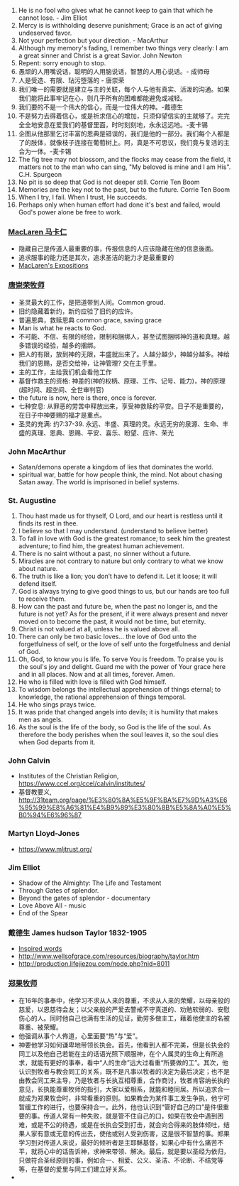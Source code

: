 1. He is no fool who gives what he cannot keep to gain that which he cannot lose. - Jim Elliot
1. Mercy is is withholding deserve punishment; Grace is an act of giving undeserved favor.
1. Not your perfection but your direction. - MacArthur
1. Although my memory's fading, I remember two things very clearly: I am a great sinner and Christ is a great Savior. John Newton
1. Repent: sorry enough to stop.
1. 愚顽的人用嘴说话，聪明的人用脑说话，智慧的人用心说话。- 成师母
1. 人是受造、有限、玷污堕落的 - 唐崇荣
1. 我们唯一的需要就是建立与主的关联，每个人与他有真实、活泼的沟通。如果我们能将此事牢记在心，则几乎所有的困难都能避免或减轻。
1. 我们要的不是一个伟大的信心，而是一位伟大的神。-戴德生
1. 不是努力去得着信心，或是祈求信心的增加，只须仰望信实的主就够了。完完全全地安息在爱我们的基督里面，时时刻刻地，永永远远地。-麦卡锡
1. 企图从他那里乞讨丰富的恩典是错误的，我们是他的一部分。我们每个人都是了的肢体，就像枝子连接在葡萄树上。阿，真是不可思议，我们竟与复活的主合为一体。-麦卡锡
1. The fig tree may not blossom, and the flocks may cease from the field, it matters not to the man who can sing, "My beloved is mine and I am His". C.H. Spurgeon
1. No pit is so deep that God is not deeper still. Corrie Ten Boom
1. Memories are the key not to the past, but to the future. Corrie Ten Boom
1. When I try, I fail. When I trust, He succeeds.
1. Perhaps only when human effort had done it's best and failed, would God's power alone be free to work.

### [MacLaren 马卡仁](maclaren.md)
* 隐藏自己是传道人最重要的事，传报信息的人应该隐藏在他的信息後面。
* 追求服事的能力还是其次，追求圣洁的能力才是最重要的
* [MacLaren's Expositions](https://www.studylight.org/commentaries/eng/mac.html)

### [唐崇荣牧师](tang.md)
* 圣灵最大的工作，是把道带到人间。Common groud.
* 旧约隐藏着新约，新约应验了旧约的应许。
* 普遍恩典，救赎恩典 common grace, saving grace
* Man is what he reacts to God.
* 不可能、不信、有限的经验，限制和捆绑人，甚至试图捆绑神的道和真理。越多错误的经验，越多的捆绑。
* 把人的有限，放到神的无限，丰盛就出来了。人越分越少，神越分越多。神给我们的恩赐，是否交给神，让神管理? 交在主手里。
* 主的工作，主给我们机会看他工作
* 基督作救主的资格: 神差的(神的权柄、原理、工作、记号、能力)，神的原理(超时间、超空间、全世审判官)
* the future is now, here is there, once is forever.
* 七种安息: 从罪恶的劳苦中释放出来，享受神救赎的平安。日子不是重要的，在日子中神要赐的福才是重点。
* 圣灵的充满: 约7:37-39. 永远、丰盛、真理的灵。永远无穷的泉源、生命、丰盛的真理、恩典、恩赐、平安、喜乐、盼望、应许、荣光

### John MacArthur
* Satan/demons operate a kingdom of lies that dominates the world.
* spiritual war, battle for how people think, the mind. Not about chasing Satan away. The world is imprisoned in belief systems.

### St. Augustine
1. Thou hast made us for thyself, O Lord, and our heart is restless until it finds its rest in thee.
1. I believe so that I may understand. (understand to believe better)
1. To fall in love with God is the greatest romance; to seek him the greatest adventure; to find him, the greatest human achievement.
1. There is no saint without a past, no sinner without a future.
1. Miracles are not contrary to nature but only contrary to what we know about nature.
1. The truth is like a lion; you don’t have to defend it. Let it loose; it will defend itself.
1. God is always trying to give good things to us, but our hands are too full to receive them.
1. How can the past and future be, when the past no longer is, and the future is not yet? As for the present, if it were always present and never moved on to become the past, it would not be time, but eternity.
1. Christ is not valued at all, unless he is valued above all.
1. There can only be two basic loves... the love of God unto the forgetfulness of self, or the love of self unto the forgetfulness and denial of God.
1. Oh, God, to know you is life. To serve You is freedom. To praise you is the soul's joy and delight. Guard me with the power of Your grace here and in all places. Now and at all times, forever. Amen.
1. He who is filled with love is filled with God himself.
1. To wisdom belongs the intellectual apprehension of things eternal; to knowledge, the rational apprehension of things temporal.
1. He who sings prays twice.
1. It was pride that changed angels into devils; it is humility that makes men as angels.
1. As the soul is the life of the body, so God is the life of the soul. As therefore the body perishes when the soul leaves it, so the soul dies when God departs from it.


### John Calvin
* Institutes of the Christian Religion, https://www.ccel.org/ccel/calvin/institutes/
* 基督教要义, http://31team.org/page/%E3%80%8A%E5%9F%BA%E7%9D%A3%E6%95%99%E8%A6%81%E4%B9%89%E3%80%8B%E5%8A%A0%E5%B0%94%E6%96%87

### Martyn Lloyd-Jones
* https://www.mljtrust.org/


### Jim Elliot
* Shadow of the Almighty: The Life and Testament
* Through Gates of splendor.
* Beyond the gates of splendor - documentary
* Love Above All - music
* End of the Spear

### 戴德生 James hudson Taylor 1832-1905
* [Inspired words](taylor.md)
* http://www.wellsofgrace.com/resources/biography/taylor.htm
* http://production.lifejiezou.com/node.php?nid=8011

### [郑果牧师](http://bdcconline.net/zh-hans/stories/zheng-guo)
* 在16年的事奉中，他学习不求从人来的尊重，不求从人来的荣耀，以母亲般的慈爱，以恩慈待会友；以父亲般的严爱去警戒不守真道的、劝勉软弱的、安慰伤心的人。同时他自己也满有生活的见证，勤劳多做主工，藉着他使主的名被尊重、被荣耀。
* 他强调从事个人佈道，心里面要“热”与“爱”。
* 神要他学习如何谦卑地带领长执会。首先，他看到人都不完美，但是长执会的同工以及他自己若能在主的话语光照下顺服神，在个人属灵的生命上有所追求，就能有更好的事奉，看中“人的生命”远大过看重“所要做的工”。其次，他认识到牧者与教会同工的关系，既不是凡事以牧者的决定为最后决定；也不是由教会同工来主导，乃是牧者与长执互相尊重，合作商讨，牧者肯容纳长执的意见，长执能尊重牧师的指引，大家以爱相系，就能和睦同居。所以追求合一就成为郑果牧会时，非常看重的原则。如果教会为某件事工发生争执，他宁可暂缓工作的进行，也要保持合一。此外，他也认识到“管好自己的口”是件很重要的事。传道人常有一种失败，就是管不住自己的口，如果在牧会中遇到困难，或是不公的待遇，或是在长执会受到打击，就会向合得来的肢体倾吐，结果人家有意或无意的传出去，使他或别人受到伤害，这是很不智慧的事。郑果学习到对传道人来说，最好的倾听者是主耶稣基督，如果心中有什么痛苦不平，就将心中的话告诉神，求神来带领、解决。最后，就是要以圣经为依归，只做符合圣经原则的事，例如合一、相爱、公义、圣洁、不论断、不结党等等，在基督的爱里与同工们建立好关系。
* 
